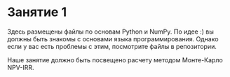 # Занятие 1

Здесь размещены файлы по основам Python и NumPy. 
По идее :) вы должны быть знакомы с основами языка программирования. 
Однако если у вас есть проблемы с этим, посмотрите файлы в репозитории.

Наше занятие должно быть посвещено расчету методом Монте-Карло NPV-IRR.
